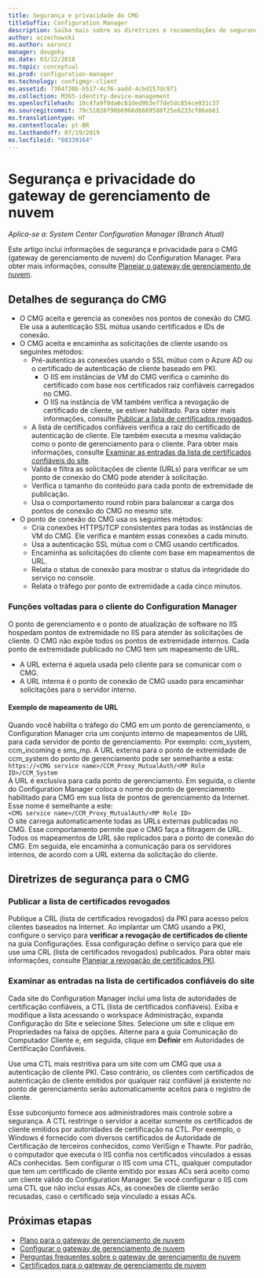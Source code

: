 ```yaml
---
title: Segurança e privacidade do CMG
titleSuffix: Configuration Manager
description: Saiba mais sobre as diretrizes e recomendações de segurança e privacidade com o gateway de gerenciamento de nuvem.
author: aczechowski
ms.author: aaroncz
manager: dougeby
ms.date: 03/22/2018
ms.topic: conceptual
ms.prod: configuration-manager
ms.technology: configmgr-client
ms.assetid: 7304730b-b517-4c76-aadd-4cbd157dc971
ms.collection: M365-identity-device-management
ms.openlocfilehash: 10c47a9f0da6c61ded9b3ef7de5dc854ce931c37
ms.sourcegitcommit: 79c51028f90b6966d6669588f25e8233cf06eb61
ms.translationtype: HT
ms.contentlocale: pt-BR
ms.lasthandoff: 07/19/2019
ms.locfileid: "68339164"
---
```

# <a name="security-and-privacy-for-the-cloud-management-gateway"></a>Segurança e privacidade do gateway de gerenciamento de nuvem

*Aplica-se a: System Center Configuration Manager (Branch Atual)*

Este artigo inclui informações de segurança e privacidade para o CMG (gateway de gerenciamento de nuvem) do Configuration Manager. Para obter mais informações, consulte [Planejar o gateway de gerenciamento de nuvem](/sccm/core/clients/manage/cmg/plan-cloud-management-gateway).

## <a name="cmg-security-details"></a>Detalhes de segurança do CMG
- O CMG aceita e gerencia as conexões nos pontos de conexão do CMG. Ele usa a autenticação SSL mútua usando certificados e IDs de conexão.
- O CMG aceita e encaminha as solicitações de cliente usando os seguintes métodos:
    - Pré-autentica as conexões usando o SSL mútuo com o Azure AD ou o certificado de autenticação de cliente baseado em PKI. 
      - O IIS em instâncias de VM do CMG verifica o caminho do certificado com base nos certificados raiz confiáveis carregados no CMG.
      - O IIS na instância de VM também verifica a revogação de certificado de cliente, se estiver habilitado. Para obter mais informações, consulte [Publicar a lista de certificados revogados](#bkmk_crl).
    - A lista de certificados confiáveis verifica a raiz do certificado de autenticação de cliente. Ele também executa a mesma validação como o ponto de gerenciamento para o cliente. Para obter mais informações, consulte [Examinar as entradas da lista de certificados confiáveis do site](#bkmk_ctl).
    - Valida e filtra as solicitações de cliente (URLs) para verificar se um ponto de conexão do CMG pode atender à solicitação.  
    - Verifica o tamanho do conteúdo para cada ponto de extremidade de publicação.
    - Usa o comportamento round robin para balancear a carga dos pontos de conexão do CMG no mesmo site.
- O ponto de conexão do CMG usa os seguintes métodos:
    - Cria conexões HTTPS/TCP consistentes para todas as instâncias de VM do CMG. Ele verifica e mantém essas conexões a cada minuto.
    - Usa a autenticação SSL mútua com o CMG usando certificados.
    - Encaminha as solicitações do cliente com base em mapeamentos de URL.
    - Relata o status de conexão para mostrar o status da integridade do serviço no console.
    - Relata o tráfego por ponto de extremidade a cada cinco minutos.

### <a name="configuration-manager-client-facing-roles"></a>Funções voltadas para o cliente do Configuration Manager
O ponto de gerenciamento e o ponto de atualização de software no IIS hospedam pontos de extremidade no IIS para atender às solicitações de cliente. O CMG não expõe todos os pontos de extremidade internos. Cada ponto de extremidade publicado no CMG tem um mapeamento de URL.
- A URL externa é aquela usada pelo cliente para se comunicar com o CMG.
- A URL interna é o ponto de conexão de CMG usado para encaminhar solicitações para o servidor interno.

#### <a name="url-mapping-example"></a>Exemplo de mapeamento de URL
Quando você habilita o tráfego do CMG em um ponto de gerenciamento, o Configuration Manager cria um conjunto interno de mapeamentos de URL para cada servidor de ponto de gerenciamento. Por exemplo: ccm_system, ccm_incoming e sms_mp. A URL externa para o ponto de extremidade de ccm_system do ponto de gerenciamento pode ser semelhante a esta:  
`https://<CMG service name>/CCM_Proxy_MutualAuth/<MP Role ID>/CCM_System`  
A URL é exclusiva para cada ponto de gerenciamento. Em seguida, o cliente do Configuration Manager coloca o nome do ponto de gerenciamento habilitado para CMG em sua lista de pontos de gerenciamento da Internet. Esse nome é semelhante a este:  
`<CMG service name>/CCM_Proxy_MutualAuth/<MP Role ID>`  
O site carrega automaticamente todas as URLs externas publicadas no CMG. Esse comportamento permite que o CMG faça a filtragem de URL. Todos os mapeamentos de URL são replicados para o ponto de conexão do CMG. Em seguida, ele encaminha a comunicação para os servidores internos, de acordo com a URL externa da solicitação do cliente.



## <a name="security-guidance-for-cmg"></a>Diretrizes de segurança para o CMG


<a name="bkmk_crl"></a>

### <a name="publish-the-certificate-revocation-list"></a>Publicar a lista de certificados revogados

Publique a CRL (lista de certificados revogados) da PKI para acesso pelos clientes baseados na Internet. Ao implantar um CMG usando a PKI, configure o serviço para **verificar a revogação de certificados do cliente** na guia Configurações. Essa configuração define o serviço para que ele use uma CRL (lista de certificados revogados) publicados. Para obter mais informações, consulte [Planejar a revogação de certificados PKI](/sccm/core/plan-design/security/plan-for-security#BKMK_PlanningForCRLs).



<a name="bkmk_ctl"></a>

### <a name="review-entries-in-the-sites-certificate-trust-list"></a>Examinar as entradas na lista de certificados confiáveis do site
<!--503739-->
Cada site do Configuration Manager inclui uma lista de autoridades de certificação confiáveis, a CTL (lista de certificados confiáveis). Exiba e modifique a lista acessando o workspace Administração, expanda Configuração do Site e selecione Sites. Selecione um site e clique em Propriedades na faixa de opções. Alterne para a guia Comunicação do Computador Cliente e, em seguida, clique em **Definir** em Autoridades de Certificação Confiáveis.
 
Use uma CTL mais restritiva para um site com um CMG que usa a autenticação de cliente PKI. Caso contrário, os clientes com certificados de autenticação de cliente emitidos por qualquer raiz confiável já existente no ponto de gerenciamento serão automaticamente aceitos para o registro de cliente.

Esse subconjunto fornece aos administradores mais controle sobre a segurança. A CTL restringe o servidor a aceitar somente os certificados de cliente emitidos por autoridades de certificação na CTL. Por exemplo, o Windows é fornecido com diversos certificados de Autoridade de Certificação de terceiros conhecidos, como VeriSign e Thawte. Por padrão, o computador que executa o IIS confia nos certificados vinculados a essas ACs conhecidas. Sem configurar o IIS com uma CTL, qualquer computador que tem um certificado de cliente emitido por essas ACs será aceito como um cliente válido do Configuration Manager. Se você configurar o IIS com uma CTL que não inclui essas ACs, as conexões de cliente serão recusadas, caso o certificado seja vinculado a essas ACs. 


<!--486209-->


<!-- ## Privacy information for CMG -->


## <a name="next-steps"></a>Próximas etapas

- [Plano para o gateway de gerenciamento de nuvem](/sccm/core/clients/manage/cmg/plan-cloud-management-gateway)
- [Configurar o gateway de gerenciamento de nuvem](/sccm/core/clients/manage/cmg/setup-cloud-management-gateway)
- [Perguntas frequentes sobre o gateway de gerenciamento de nuvem](/sccm/core/clients/manage/cmg/cloud-management-gateway-faq)
- [Certificados para o gateway de gerenciamento de nuvem](/sccm/core/clients/manage/cmg/certificates-for-cloud-management-gateway)
